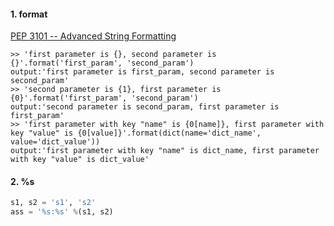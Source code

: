 #### 1. format
[PEP 3101 -- Advanced String Formatting](https://www.python.org/dev/peps/pep-3101/)

~~~shell
>> 'first parameter is {}, second parameter is {}'.format('first_param', 'second_param')
output:'first parameter is first_param, second parameter is second_param'
>> 'second parameter is {1}, first parameter is {0}'.format('first_param', 'second_param')
output:'second parameter is second_param, first parameter is first_param'
>> 'first parameter with key "name" is {0[name]}, first parameter with key "value" is {0[value]}'.format(dict(name='dict_name', value='dict_value'))
output:'first parameter with key "name" is dict_name, first parameter with key "value" is dict_value'
~~~

#### 2. %s
~~~python
s1, s2 = 's1', 's2'
ass = '%s:%s' %(s1, s2)
~~~